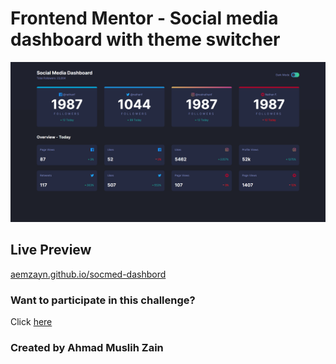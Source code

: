 # Frontend Mentor - Social media dashboard with theme switcher

![Preview dekstop 1920px](./previews/1920px.png)

## Live Preview
[aemzayn.github.io/socmed-dashbord](http://aemzayn.github.io/socmed-dashbord)

### Want to participate in this challenge?

Click [here](http://frontendmentor.io/challenges)

### Created by Ahmad Muslih Zain